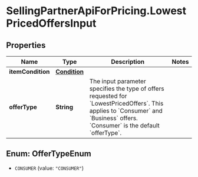 # SellingPartnerApiForPricing.LowestPricedOffersInput

## Properties

Name | Type | Description | Notes
------------ | ------------- | ------------- | -------------
**itemCondition** | [**Condition**](Condition.md) |  | 
**offerType** | **String** | The input parameter specifies the type of offers requested for &#x60;LowestPricedOffers&#x60;. This applies to &#x60;Consumer&#x60; and &#x60;Business&#x60; offers. &#x60;Consumer&#x60; is the default &#x60;offerType&#x60;. | 



## Enum: OfferTypeEnum


* `CONSUMER` (value: `"CONSUMER"`)




